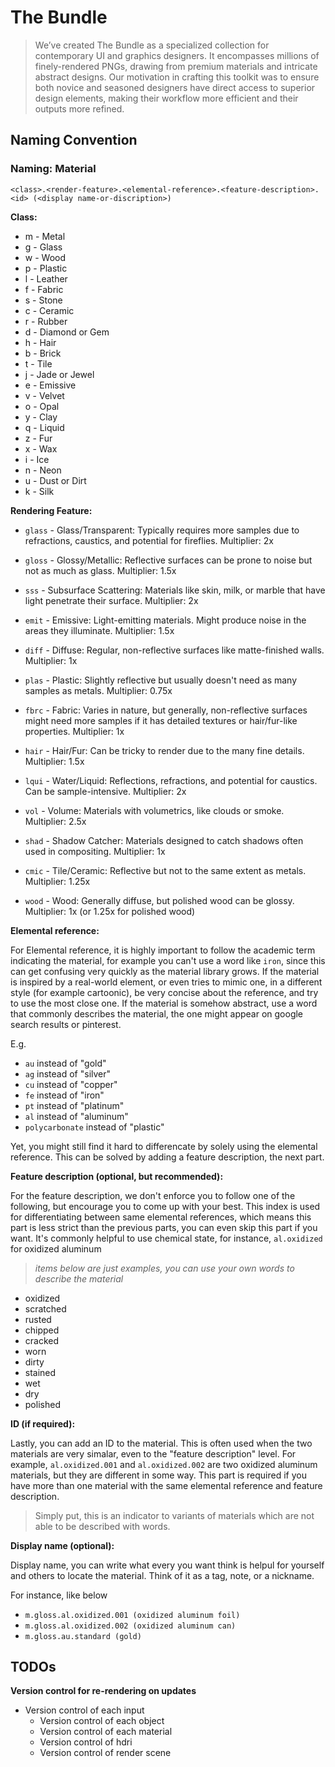 # The Bundle

> We’ve created The Bundle as a specialized collection for contemporary UI and graphics designers. It encompasses millions of finely-rendered PNGs, drawing from premium materials and intricate abstract designs. Our motivation in crafting this toolkit was to ensure both novice and seasoned designers have direct access to superior design elements, making their workflow more efficient and their outputs more refined.

## Naming Convention

### Naming: Material

`<class>.<render-feature>.<elemental-reference>.<feature-description>.<id> (<display name-or-discription>)`

**Class:**

- m - Metal
- g - Glass
- w - Wood
- p - Plastic
- l - Leather
- f - Fabric
- s - Stone
- c - Ceramic
- r - Rubber
- d - Diamond or Gem
- h - Hair
- b - Brick
- t - Tile
- j - Jade or Jewel
- e - Emissive
- v - Velvet
- o - Opal
- y - Clay
- q - Liquid
- z - Fur
- x - Wax
- i - Ice
- n - Neon
- u - Dust or Dirt
- k - Silk

**Rendering Feature:**

- `glass` - Glass/Transparent: Typically requires more samples due to refractions, caustics, and potential for fireflies.
  Multiplier: 2x

- `gloss` - Glossy/Metallic: Reflective surfaces can be prone to noise but not as much as glass.
  Multiplier: 1.5x

- `sss` - Subsurface Scattering: Materials like skin, milk, or marble that have light penetrate their surface.
  Multiplier: 2x

- `emit` - Emissive: Light-emitting materials. Might produce noise in the areas they illuminate.
  Multiplier: 1.5x

- `diff` - Diffuse: Regular, non-reflective surfaces like matte-finished walls.
  Multiplier: 1x

- `plas` - Plastic: Slightly reflective but usually doesn't need as many samples as metals.
  Multiplier: 0.75x

- `fbrc` - Fabric: Varies in nature, but generally, non-reflective surfaces might need more samples if it has detailed textures or hair/fur-like properties.
  Multiplier: 1x

- `hair` - Hair/Fur: Can be tricky to render due to the many fine details.
  Multiplier: 1.5x

- `lqui` - Water/Liquid: Reflections, refractions, and potential for caustics. Can be sample-intensive.
  Multiplier: 2x

- `vol` - Volume: Materials with volumetrics, like clouds or smoke.
  Multiplier: 2.5x

- `shad` - Shadow Catcher: Materials designed to catch shadows often used in compositing.
  Multiplier: 1x

- `cmic` - Tile/Ceramic: Reflective but not to the same extent as metals.
  Multiplier: 1.25x

- `wood` - Wood: Generally diffuse, but polished wood can be glossy.
  Multiplier: 1x (or 1.25x for polished wood)

**Elemental reference:**

For Elemental reference, it is highly important to follow the academic term indicating the material, for example you can't use a word like `iron`, since this can get confusing very quickly as the material library grows. If the material is inspired by a real-world element, or even tries to mimic one, in a different style (for example cartoonic), be very concise about the reference, and try to use the most close one. If the material is somehow abstract, use a word that commonly describes the material, the one might appear on google search results or pinterest.

E.g.

- `au` instead of "gold"
- `ag` instead of "silver"
- `cu` instead of "copper"
- `fe` instead of "iron"
- `pt` instead of "platinum"
- `al` instead of "aluminum"
- `polycarbonate` instead of "plastic"

Yet, you might still find it hard to differencate by solely using the elemental reference. This can be solved by adding a feature description, the next part.

**Feature description (optional, but recommended):**

For the feature description, we don't enforce you to follow one of the following, but encourage you to come up with your best. This index is used for differentiating between same elemental references, which means this part is less strict than the previous parts, you can even skip this part if you want. It's commonly helpful to use chemical state, for instance, `al.oxidized` for oxidized aluminum

> _items below are just examples, you can use your own words to describe the material_

- oxidized
- scratched
- rusted
- chipped
- cracked
- worn
- dirty
- stained
- wet
- dry
- polished

**ID (if required):**

Lastly, you can add an ID to the material. This is often used when the two materials are very simalar, even to the "feature description" level. For example, `al.oxidized.001` and `al.oxidized.002` are two oxidized aluminum materials, but they are different in some way. This part is required if you have more than one material with the same elemental reference and feature description.

> Simply put, this is an indicator to variants of materials which are not able to be described with words.

**Display name (optional):**

Display name, you can write what every you want think is helpul for yourself and others to locate the material. Think of it as a tag, note, or a nickname.

For instance, like below

- `m.gloss.al.oxidized.001 (oxidized aluminum foil)`
- `m.gloss.al.oxidized.002 (oxidized aluminum can)`
- `m.gloss.au.standard (gold)`

## TODOs

**Version control for re-rendering on updates**

- Version control of each input
  - Version control of each object
  - Version control of each material
  - Version control of hdri
  - Version control of render scene
